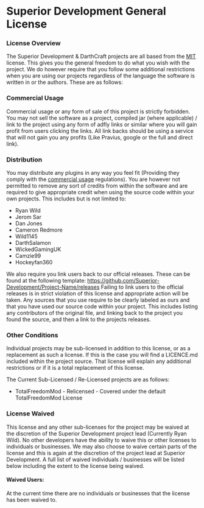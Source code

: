 # Superior Development General License

### License Overview

The Superior Development & DarthCraft projects are all based from the [MIT](http://opensource.org/licenses/MIT) license. This gives you the general freedom to do what you wish with the project. We do however require that you follow some additional restrictions when you are using our projects regardless of the language the software is written in or the authors. These are as follows:

### Commercial Usage

Commercial usage or any form of sale of this project is strictly forbidden. You may not sell the software as a project, compiled jar (where applicable) / link to the project using any form of adfly links or similar where you will gain profit from users clicking the links. All link backs should be using a service that will not gain you any profits (Like Pravius, google or the full and direct link).

### Distribution 

You may distribute any plugins in any way you feel fit (Providing they comply with the [commercial usage](#commercial-usage) regulations). You are however not permitted to remove any sort of credits from within the software and are required to give appropriate credit when using the source code within your own projects. This includes but is not limited to:

 - Ryan Wild
 - Jerom Sar
 - Dan Jones 
 - Cameron Redmore
 - Wild1145
 - DarthSalamon 
 - WickedGamingUK
 - Camzie99
 - Hockeyfan360 

We also require you link users back to our official releases. These can be found at the following template: https://github.com/Superior-Development/Project-Name/releases  Failing to link users to the official releases is in strict violation of this license and appropriate action will be taken. Any sources that you use require to be clearly labeled as ours and that you have used our source code within your project. This includes listing any contributors of the original file, and linking back to the project you found the source, and then a link to the projects releases. 

### Other Conditions

Individual projects may be sub-licensed in addition to this license, or as a replacement as such a license. If this is the case you will find a LICENCE.md included within the project source. That license will explain any additional restrictions or if it is a total replacement of this license.

The Current Sub-Licensed / Re-Licensed projects are as follows:

 - TotalFreedomMod - Relicensed - Covered under the default TotalFreedomMod License 

### License Waived

This license and any other sub-licenses for the project may be waived at the discretion of the Superior Development project lead (Currently Ryan Wild). No other developers have the ability to waive this or other licenses to individuals or businesses. We may also choose to waive certain parts of the license and this is again at the discretion of the project lead at Superior Development. A full list of waived individuals / businesses will be listed below including the extent to the license being waived.

#### Waived Users:

At the current time there are no individuals or businesses that the license has been waived to. 
